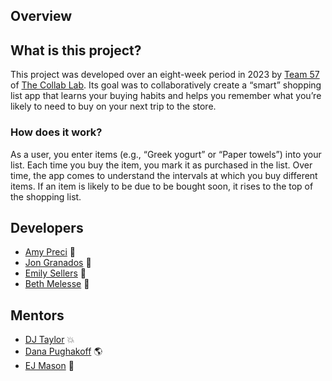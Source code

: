 ## Overview

## What is this project?

This project was developed over an eight-week period in 2023 by [Team 57](https://the-collab-lab.codes/developers/) of [The Collab Lab](https://the-collab-lab.codes/). Its goal was to collaboratively create a “smart” shopping list app that learns your buying habits and helps you remember what you’re likely to need to buy on your next trip to the store.

### How does it work?

As a user, you enter items (e.g., “Greek yogurt” or “Paper towels”) into your list. Each time you buy the item, you mark it as purchased in the list. Over time, the app comes to understand the intervals at which you buy different items. If an item is likely to be due to be bought soon, it rises to the top of the shopping list.

## Developers

- [Amy Preci](https://github.com/Amy-Pr) 🦄
- [Jon Granados](https://github.com/jongranados) 🦉
- [Emily Sellers](https://github.com/emilysellers) 🌿
- [Beth Melesse](https://github.com/bethmelmtv) 💖

## Mentors

- [DJ Taylor](https://github.com/djtaylor8) 💥
- [Dana Pughakoff](https://github.com/danainjax) 🌎
- [EJ Mason](https://github.com/mxmason) 🐧

